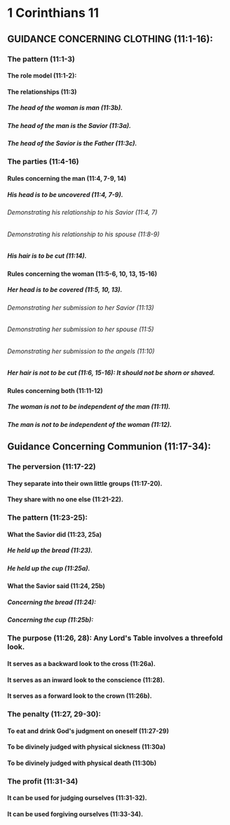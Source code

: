 ---
---
# 1 Corinthians 11 
## GUIDANCE CONCERNING CLOTHING (11:1-16): 
###  The pattern (11:1-3) 
####  The role model (11:1-2): 
####  The relationships (11:3) 
#####  The head of the woman is man (11:3b). 
#####  The head of the man is the Savior (11:3a). 
#####  The head of the Savior is the Father (11:3c). 
###  The parties (11:4-16) 
####  Rules concerning the man (11:4, 7-9, 14) 
#####  His head is to be uncovered (11:4, 7-9). 
######  Demonstrating his relationship to his Savior (11:4, 7) 
######  Demonstrating his relationship to his spouse (11:8-9) 
#####  His hair is to be cut (11:14). 
####  Rules concerning the woman (11:5-6, 10, 13, 15-16) 
#####  Her head is to be covered (11:5, 10, 13). 
######  Demonstrating her submission to her Savior (11:13) 
######  Demonstrating her submission to her spouse (11:5) 
######  Demonstrating her submission to the angels (11:10) 
#####  Her hair is not to be cut (11:6, 15-16): It should not be shorn or shaved. 
####  Rules concerning both (11:11-12) 
#####  The woman is not to be independent of the man (11:11). 
#####  The man is not to be independent of the woman (11:12). 
## Guidance Concerning Communion (11:17-34): 
###  The perversion (11:17-22) 
####  They separate into their own little groups (11:17-20). 
####  They share with no one else (11:21-22). 
###  The pattern (11:23-25): 
####  What the Savior did (11:23, 25a) 
#####  He held up the bread (11:23). 
#####  He held up the cup (11:25a). 
####  What the Savior said (11:24, 25b) 
#####  Concerning the bread (11:24): 
#####  Concerning the cup (11:25b): 
###  The purpose (11:26, 28): Any Lord\'s Table involves a threefold look. 
####  It serves as a backward look to the cross (11:26a). 
####  It serves as an inward look to the conscience (11:28). 
####  It serves as a forward look to the crown (11:26b). 
###  The penalty (11:27, 29-30): 
####  To eat and drink God\'s judgment on oneself (11:27-29) 
####  To be divinely judged with physical sickness (11:30a) 
####  To be divinely judged with physical death (11:30b) 
###  The profit (11:31-34) 
####  It can be used for judging ourselves (11:31-32). 
####  It can be used forgiving ourselves (11:33-34). 
